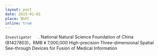 ```yaml
---
layout: post
date: 2015-01-01
place: NSFC
inline: true
---
```


`Investigator	`.
National Natural Science Foundation of China (81427803)，RMB ¥ 7,000,000
High-precision Three-dimensional Spatial See-through Devices for Fusion of Medical Information
